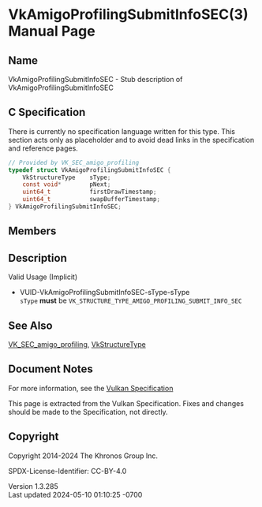 # VkAmigoProfilingSubmitInfoSEC(3) Manual Page

## Name

VkAmigoProfilingSubmitInfoSEC - Stub description of
VkAmigoProfilingSubmitInfoSEC



## <a href="#_c_specification" class="anchor"></a>C Specification

There is currently no specification language written for this type. This
section acts only as placeholder and to avoid dead links in the
specification and reference pages.

``` c
// Provided by VK_SEC_amigo_profiling
typedef struct VkAmigoProfilingSubmitInfoSEC {
    VkStructureType    sType;
    const void*        pNext;
    uint64_t           firstDrawTimestamp;
    uint64_t           swapBufferTimestamp;
} VkAmigoProfilingSubmitInfoSEC;
```

## <a href="#_members" class="anchor"></a>Members

## <a href="#_description" class="anchor"></a>Description

Valid Usage (Implicit)

- <a href="#VUID-VkAmigoProfilingSubmitInfoSEC-sType-sType"
  id="VUID-VkAmigoProfilingSubmitInfoSEC-sType-sType"></a>
  VUID-VkAmigoProfilingSubmitInfoSEC-sType-sType  
  `sType` **must** be
  `VK_STRUCTURE_TYPE_AMIGO_PROFILING_SUBMIT_INFO_SEC`

## <a href="#_see_also" class="anchor"></a>See Also

[VK_SEC_amigo_profiling](https://registry.khronos.org/vulkan/specs/1.3-extensions/man/html/VK_SEC_amigo_profiling.html),
[VkStructureType](https://registry.khronos.org/vulkan/specs/1.3-extensions/man/html/VkStructureType.html)

## <a href="#_document_notes" class="anchor"></a>Document Notes

For more information, see the <a
href="https://registry.khronos.org/vulkan/specs/1.3-extensions/html/vkspec.html#VkAmigoProfilingSubmitInfoSEC"
target="_blank" rel="noopener">Vulkan Specification</a>

This page is extracted from the Vulkan Specification. Fixes and changes
should be made to the Specification, not directly.

## <a href="#_copyright" class="anchor"></a>Copyright

Copyright 2014-2024 The Khronos Group Inc.

SPDX-License-Identifier: CC-BY-4.0

Version 1.3.285  
Last updated 2024-05-10 01:10:25 -0700
